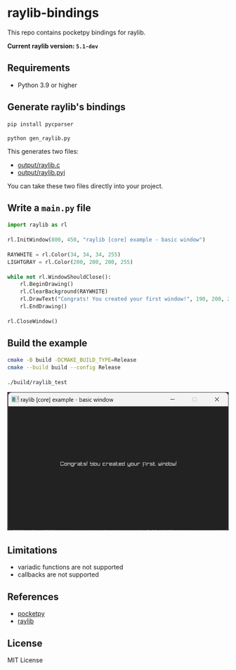 # raylib-bindings

This repo contains pocketpy bindings for raylib.

**Current raylib version: `5.1-dev`**

## Requirements

+ Python 3.9 or higher

## Generate raylib's bindings

```
pip install pycparser

python gen_raylib.py
```

This generates two files:

+ [output/raylib.c](https://github.com/pocketpy/raylib-bindings/blob/main/output/raylib.c)
+ [output/raylib.pyi](https://github.com/pocketpy/raylib-bindings/blob/main/output/raylib.pyi)

You can take these two files directly into your project.

## Write a `main.py` file

```python
import raylib as rl

rl.InitWindow(800, 450, "raylib [core] example - basic window")

RAYWHITE = rl.Color(34, 34, 34, 255)
LIGHTGRAY = rl.Color(200, 200, 200, 255)

while not rl.WindowShouldClose():
    rl.BeginDrawing()
    rl.ClearBackground(RAYWHITE)
    rl.DrawText("Congrats! You created your first window!", 190, 200, 20, LIGHTGRAY)
    rl.EndDrawing()

rl.CloseWindow()
```

## Build the example

```bash
cmake -B build -DCMAKE_BUILD_TYPE=Release
cmake --build build --config Release

./build/raylib_test
```

![raylibw_test.png](raylibw_test.png)

## Limitations

+ variadic functions are not supported
+ callbacks are not supported

## References

+ [pocketpy](https://github.com/pocketpy/pocketpy)
+ [raylib](https://github.com/raysan5/raylib)

## License

MIT License
